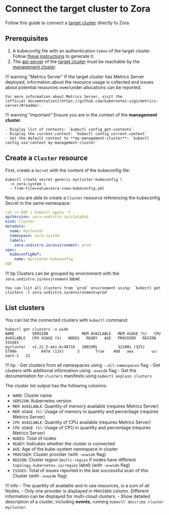 # Connect the target cluster to Zora

Follow this guide to connect a [target cluster](/glossary#target-cluster) directly to Zora.

## Prerequisites

1. A kubeconfig file with an authentication `token` of the target cluster. 
   Follow [these instructions](/target-cluster) to generate it.
2. The [api-server](https://kubernetes.io/docs/concepts/overview/components/#kube-apiserver) 
   of the [target cluster](/glossary#target-cluster) 
   must be reachable by the [management cluster](/glossary#management-cluster). 


!!! warning "Metrics Server"
    If the target cluster has Metrics Server deployed, 
    information about the resource usage is collected
    and issues about potential resources over/under allocations can be reported.

    For more information about Metrics Server, visit the
    [official documentation](https://github.com/kubernetes-sigs/metrics-server/#readme).

!!! warning "Important"
    Ensure you are in the context of the **management cluster**.

    - Display list of contexts: `kubectl config get-contexts`
    - Display the current-context: `kubectl config current-context`
    - Set the default context to **my-management-cluster**: `kubectl config use-context my-management-cluster`

## Create a `Cluster` resource

First, create a `Secret` with the content of the kubeconfig file:

```shell
kubectl create secret generic mycluster-kubeconfig \
  -n zora-system \
  --from-file=value=zora-view-kubeconfig.yml
```

Now, you are able to create a `Cluster` resource referencing the kubeconfig Secret in the same namespace:

```yaml
cat << EOF | kubectl apply -f -
apiVersion: zora.undistro.io/v1alpha1
kind: Cluster
metadata:
  name: mycluster
  namespace: zora-system
  labels:
    zora.undistro.io/environment: prod
spec:
  kubeconfigRef:
    name: mycluster-kubeconfig
EOF
```

!!! tip
    Clusters can be grouped by environment with the `zora.undistro.io/environment` label.
    
    You can list all clusters from `prod` environment using: `kubectl get clusters -l zora.undistro.io/environment=prod`


## List clusters

You can list the connected clusters with `kubectl` command:

```shell
kubectl get clusters -o wide
NAME        VERSION               MEM AVAILABLE   MEM USAGE (%)   CPU AVAILABLE   CPU USAGE (%)   NODES   READY   AGE   PROVIDER   REGION      ISSUES
mycluster   v1.21.5-eks-bc4871b   10033Mi         3226Mi (32%)    5790m           647m (11%)      3       True    40d   aws        us-east-1   22
```

!!! tip
    - Get clusters from all namespaces using `--all-namespaces` flag
    - Get clusters with additional information using `-o=wide` flag
    - Get the documentation for `clusters` manifests using `kubectl explain clusters`

The cluster list output has the following columns:

- `NAME`: Cluster name
- `VERSION`: Kubernetes version
- `MEM AVAILABLE`: Quantity of memory available (requires Metrics Server)
- `MEM USAGE (%)`: Usage of memory in quantity and percentage (requires Metrics Server)
- `CPU AVAILABLE`: Quantity of CPU available (requires Metrics Server)
- `CPU USAGE (%)`: Usage of CPU in quantity and percentage (requires Metrics Server)
- `NODES`: Total of nodes
- `READY`: Indicates whether the cluster is connected
- `AGE`: Age of the kube-system namespace in cluster
- `PROVIDER`: Cluster provider (with `-o=wide` flag)
- `REGION`: Cluster region (`multi-region` if nodes have different `topology.kubernetes.io/region` label)
  (with `-o=wide` flag)
- `ISSUES`: Total of issues reported in the last successful scan of this Cluster (with `-o=wide` flag)

!!! info
    - The quantity of available and in use resources, is a sum of all Nodes.
    - Only one provider is displayed in `PROVIDER` column. Different information can be displayed for multi-cloud clusters.
    - Show detailed description of a cluster, including **events**, running `kubectl describe cluster mycluster`.
